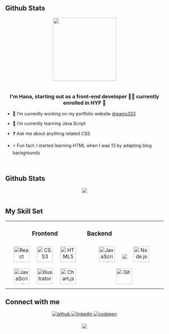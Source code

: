    

## Github Stats  
<div align="center"><img src="https://media.tenor.com/NqKn2UhXzU0AAAAi/get-greeting-say-hi.gif" align="center" width="200" height="200" /></div>  

<br/>  

### <div align="center">I'm Hana, starting out as a front-end developer 👨‍💻 currently enrolled in HYF 🚀</div>  
  

- 🔭 I’m currently working on my portfolio website [dreams333](#)  
  

- 🌱 I’m currently learning Java Script  
  

- ❓ Ask me about anything related CSS  
  

- ⚡ Fun fact: I started learning HTML when I was 13 by adapting blog backgrounds  
  

<br/>  



## Github Stats  
<div align="center"><img src="https://github-readme-stats.vercel.app/api?username=hhana1-a&show_icons=true&count_private=true&hide_border=true" align="center" /></div>  

<br/>  

## My Skill Set  
<table><tr><td align="center" width="50%">


### Frontend  
<div align="center">  
<a href="https://reactjs.org/" target="_blank"><img style="margin: 10px" src="https://profilinator.rishav.dev/?trk=article-ssr-frontend-pulse_little-text-blockskills-assets/react-original-wordmark.svg" alt="React" height="50" /></a>  
<a href="https://www.w3schools.com/css/" target="_blank"><img style="margin: 10px" src="https://profilinator.rishav.dev/?trk=article-ssr-frontend-pulse_little-text-blockskills-assets/css3-original-wordmark.svg" alt="CSS3" height="50" /></a>  
<a href="https://en.wikipedia.org/wiki/HTML5" target="_blank"><img style="margin: 10px" src="https://profilinator.rishav.dev/?trk=article-ssr-frontend-pulse_little-text-blockskills-assets/html5-original-wordmark.svg" alt="HTML5" height="50" /></a>  
<a href="https://www.javascript.com/" target="_blank"><img style="margin: 10px" src="https://profilinator.rishav.dev/?trk=article-ssr-frontend-pulse_little-text-blockskills-assets/javascript-original.svg" alt="JavaScript" height="50" /></a>  
<a href="https://www.adobe.com/in/products/illustrator.html" target="_blank"><img style="margin: 10px" src="https://profilinator.rishav.dev/?trk=article-ssr-frontend-pulse_little-text-blockskills-assets/adobe_illustrator-icon.svg" alt="Illustrator" height="50" /></a>  
<a href="https://www.chartjs.org/" target="_blank"><img style="margin: 10px" src="https://profilinator.rishav.dev/?trk=article-ssr-frontend-pulse_little-text-blockskills-assets/logo-title.svg" alt="Chart.js" height="50" /></a>  
</div>

</td><td valign="top" width="50%">



### Backend  
<div align="center">  
<a href="https://www.javascript.com/" target="_blank"><img style="margin: 10px" src="https://profilinator.rishav.dev/?trk=article-ssr-frontend-pulse_little-text-blockskills-assets/javascript-original.svg" alt="JavaScript" height="50" /></a>  
<a href="https://www.mongodb.com/" target="_blank"><img style="margin: 10px" src="https://profilinator.rishav.dev/?trk=article-ssr-frontend-pulse_little-text-<a href="https://nodejs.org/" target="_blank"><img style="margin: 10px" src="https://profilinator.rishav.dev/?trk=article-ssr-frontend-pulse_little-text-blockskills-assets/nodejs-original-wordmark.svg" alt="Node.js" height="50" /></a>  
<a href="https://github.com/" target="_blank"><img style="margin: 10px" src="https://profilinator.rishav.dev/?trk=article-ssr-frontend-pulse_little-text-blockskills-assets/git-scm-icon.svg" alt="Git" height="50" /></a>  
</div>
</table>



## Connect with me  
<div align="center">
<a href="https://github.com/hhana1-a" target="_blank">
<img src=https://img.shields.io/badge/github-%2324292e.svg?&style=for-the-badge&logo=github&logoColor=white alt=github style="margin-bottom: 5px;" />
</a>
<a href="https://www.linkedin.com/in/hana-hulic-45816221b" target="_blank">
<img src=https://img.shields.io/badge/linkedin-%231E77B5.svg?&style=for-the-badge&logo=linkedin&logoColor=white alt=linkedin style="margin-bottom: 5px;" />
</a>
<a href="https://codepen.io/heyhana_777" target="_blank">
<img src=https://img.shields.io/badge/codepen-%23131417.svg?&style=for-the-badge&logo=codepen&logoColor=white alt=codepen style="margin-bottom: 5px;" />
</a>  
</div>  
  

<br/>  




<div align="center">
<img src="https://komarev.com/ghpvc/?username=hhana1-a&&style=flat-square" align="center" />
</div>  
  
